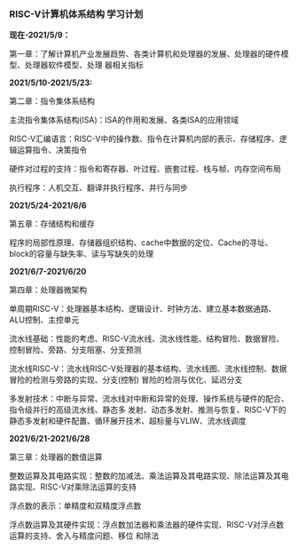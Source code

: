 ### RISC-V计算机体系结构 学习计划



**现在-2021/5/9：**

第一章：了解计算机产业发展趋势、各类计算机和处理器的发展、处理器的硬件模型、处理器软件模型、处理 器相关指标



**2021/5/10-2021/5/23:**

第二章：指令集体系结构

主流指令集体系结构(ISA)：ISA的作用和发展、各类ISA的应用领域

RISC-V汇编语言：RISC-V中的操作数、指令在计算机内部的表示、存储程序、逻辑运算指令、决策指令 

硬件对过程的支持：指令和寄存器、叶过程、嵌套过程、栈与帧、内存空间布局 

执行程序：人机交互、翻译并执行程序、并行与同步



**2021/5/24-2021/6/6**

第五章：存储结构和缓存

程序的局部性原理、存储器组织结构、cache中数据的定位、Cache的寻址、block的容量与缺失率、读与写缺失的处理



**2021/6/7-2021/6/20**

第四章：处理器微架构

单周期RISC-V：处理器基本结构、逻辑设计、时钟方法、建立基本数据通路、ALU控制、主控单元 

流水线基础：性能的考虑、RISC-V流水线、流水线性能、结构冒险、数据冒险、控制冒险、旁路、分支阻塞、分支预测 

流水线RISC-V：流水线RISC-V处理器的基本结构、流水线图、流水线控制、数据冒险的检测与旁路的实现、分支(控制) 冒险的检测与优化、延迟分支 

多发射技术：中断与异常、流水线对中断和异常的处理、操作系统与硬件的配合、指令级并行的高级流水线、静态多 发射、动态多发射、推测与恢复、RISC-V下的静态多发射和硬件配置、循环展开技术、超标量与VLIW、流水线调度



**2021/6/21-2021/6/28**

第三章：处理器的数值运算

整数运算及其电路实现：整数的加减法、乘法运算及其电路实现、除法运算及其电路实现、RISC-V对乘除法运算的支持 

浮点数的表示：单精度和双精度浮点数 

浮点数运算及其硬件实现：浮点数加法器和乘法器的硬件实现、RISC-V对浮点数运算的支持、舍入与精度问题、移位 和除法